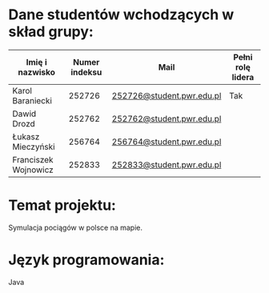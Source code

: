# Dane studentów wchodzących w skład grupy:

| Imię i nazwisko      | Numer indeksu | Mail                                                          | Pełni rolę lidera |
|----------------------|---------------|---------------------------------------------------------------|-------------------|
| Karol Baraniecki     | 252726        | [252726@student.pwr.edu.pl](mailto:252726@student.pwr.edu.pl) | Tak               |
| Dawid Drozd          | 252762        | [252762@student.pwr.edu.pl](mailto:252762@student.pwr.edu.pl) |                   |
| Łukasz Mieczyński    | 256764        | [256764@student.pwr.edu.pl](mailto:256764@student.pwr.edu.pl) |                   |
| Franciszek Wojnowicz | 252833        | [252833@student.pwr.edu.pl](mailto:252833@student.pwr.edu.pl) |                   |

# Temat projektu:

Symulacja pociągów w polsce na mapie.

# Język programowania:

Java
